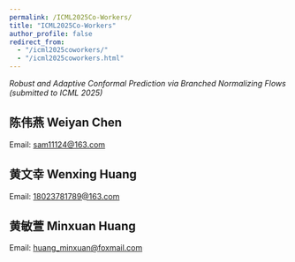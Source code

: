 ```yaml
---
permalink: /ICML2025Co-Workers/
title: "ICML2025Co-Workers"
author_profile: false 
redirect_from: 
  - "/icml2025coworkers/"
  - "/icml2025coworkers.html"
---
```


_Robust and Adaptive Conformal Prediction via Branched Normalizing Flows (submitted to ICML 2025)_

陈伟燕 Weiyan Chen
------
Email: sam11124@163.com


黄文幸 Wenxing Huang
------
Email: 18023781789@163.com


黄敏萱 Minxuan Huang 
------
Email: huang_minxuan@foxmail.com
